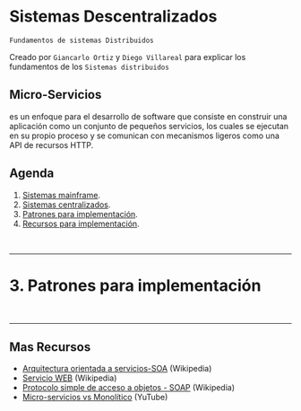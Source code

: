 # Sistemas Descentralizados
<p><code>Fundamentos de sistemas Distribuidos</code></p>
<p>Creado por <code>Giancarlo Ortiz</code> y <code>Diego Villareal</code> para explicar los fundamentos de los <code>Sistemas distribuidos</code></p>

## Micro-Servicios
es un enfoque para el desarrollo de software que consiste en construir una aplicación como un conjunto de pequeños servicios, los cuales se ejecutan en su propio proceso y se comunican con mecanismos ligeros como una API de recursos HTTP.


## Agenda
1. [Sistemas mainframe](#1-sistemas-mainframes).
1. [Sistemas centralizados](#2-sistemas-centralizados).
1. [Patrones para implementación](#3-sistemas-distribuidos).
1. [Recursos para implementación](#4-sistemas-descentralizados).

<br>

---
# 3. Patrones para implementación



<br>

---
## Mas Recursos
- [Arquitectura orientada a servicios-SOA](https://es.wikipedia.org/wiki/Arquitectura_orientada_a_servicios) (Wikipedia)
- [Servicio WEB](https://es.wikipedia.org/wiki/Servicio_web) (Wikipedia)
- [Protocolo simple de acceso a objetos - SOAP](https://es.wikipedia.org/wiki/Simple_Object_Access_Protocol) (Wikipedia)
- [Micro-servicios vs Monolítico](https://www.youtube.com/watch?v=cq8OLr3AbwM) (YuTube)
